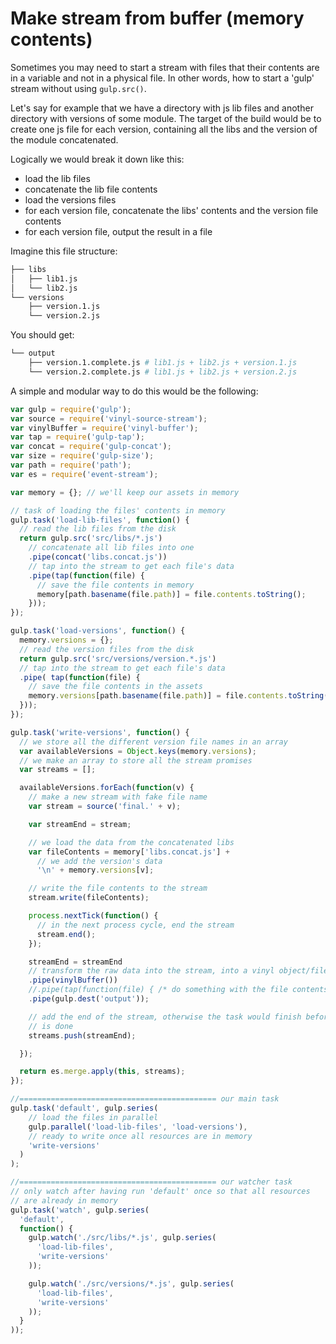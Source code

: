 <!-- front-matter
id: make-stream-from-buffer
title: Make Stream from Buffer
hide_title: true
sidebar_label: Make Stream from Buffer
-->

# Make stream from buffer (memory contents)

Sometimes you may need to start a stream with files that their contents are in a variable and not in a physical file. In other words, how to start a 'gulp' stream without using `gulp.src()`.

Let's say for example that we have a directory with js lib files and another directory with versions of some module. The target of the build would be to create one js file for each version, containing all the libs and the version of the module concatenated.

Logically we would break it down like this:

* load the lib files
* concatenate the lib file contents
* load the versions files
* for each version file, concatenate the libs' contents and the version file contents
* for each version file, output the result in a file

Imagine this file structure:

```sh
├── libs
│   ├── lib1.js
│   └── lib2.js
└── versions
    ├── version.1.js
    └── version.2.js
```

You should get:

```sh
└── output
    ├── version.1.complete.js # lib1.js + lib2.js + version.1.js
    └── version.2.complete.js # lib1.js + lib2.js + version.2.js
```

A simple and modular way to do this would be the following:

```js
var gulp = require('gulp');
var source = require('vinyl-source-stream');
var vinylBuffer = require('vinyl-buffer');
var tap = require('gulp-tap');
var concat = require('gulp-concat');
var size = require('gulp-size');
var path = require('path');
var es = require('event-stream');

var memory = {}; // we'll keep our assets in memory

// task of loading the files' contents in memory
gulp.task('load-lib-files', function() {
  // read the lib files from the disk
  return gulp.src('src/libs/*.js')
    // concatenate all lib files into one
    .pipe(concat('libs.concat.js'))
    // tap into the stream to get each file's data
    .pipe(tap(function(file) {
      // save the file contents in memory
      memory[path.basename(file.path)] = file.contents.toString();
    }));
});

gulp.task('load-versions', function() {
  memory.versions = {};
  // read the version files from the disk
  return gulp.src('src/versions/version.*.js')
  // tap into the stream to get each file's data
  .pipe( tap(function(file) {
    // save the file contents in the assets
    memory.versions[path.basename(file.path)] = file.contents.toString();
  }));
});

gulp.task('write-versions', function() {
  // we store all the different version file names in an array
  var availableVersions = Object.keys(memory.versions);
  // we make an array to store all the stream promises
  var streams = [];

  availableVersions.forEach(function(v) {
    // make a new stream with fake file name
    var stream = source('final.' + v);

    var streamEnd = stream;

    // we load the data from the concatenated libs
    var fileContents = memory['libs.concat.js'] +
      // we add the version's data
      '\n' + memory.versions[v];

    // write the file contents to the stream
    stream.write(fileContents);

    process.nextTick(function() {
      // in the next process cycle, end the stream
      stream.end();
    });

    streamEnd = streamEnd
    // transform the raw data into the stream, into a vinyl object/file
    .pipe(vinylBuffer())
    //.pipe(tap(function(file) { /* do something with the file contents here */ }))
    .pipe(gulp.dest('output'));

    // add the end of the stream, otherwise the task would finish before all the processing
    // is done
    streams.push(streamEnd);

  });

  return es.merge.apply(this, streams);
});

//============================================ our main task
gulp.task('default', gulp.series(
    // load the files in parallel
    gulp.parallel('load-lib-files', 'load-versions'),
    // ready to write once all resources are in memory
    'write-versions'
  )
);

//============================================ our watcher task
// only watch after having run 'default' once so that all resources
// are already in memory
gulp.task('watch', gulp.series(
  'default',
  function() {
    gulp.watch('./src/libs/*.js', gulp.series(
      'load-lib-files',
      'write-versions'
    ));

    gulp.watch('./src/versions/*.js', gulp.series(
      'load-lib-files',
      'write-versions'
    ));
  }
));
```
